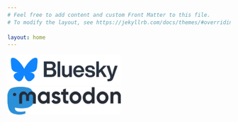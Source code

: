 ```yaml
---
# Feel free to add content and custom Front Matter to this file.
# To modify the layout, see https://jekyllrb.com/docs/themes/#overriding-theme-defaults

layout: home
---
```


<div id="social-col">
    <script type="text/javascript" src="https://sessionize.com/api/speaker/events/9r5t5or9de/0x1x3fb393x"></script>
  <script type="text/javascript" src="https://sessionize.com/api/speaker/sessions/9r5t5or9de/1x1x4fd1c5x"></script>
    <div id="bsky-section">
        <div id="bsky-header">
            <img alt="Bluesky" style="width: 16rem;" src="images/bsky.webp">
        </div>
        <div id="bsky-feed">
            <bsky-embed
                username="timpurdum.dev"
                mode="dark"
                limit="10"
                link-target="_blank"
                link-image="true"
                load-more="true"
                disable-styles="false"
                custom-styles=".border-slate-300 { border-color: #1185fe; } article > .flex.gap-2 { flex-direction: column; overflow: hidden } article > div > div > div.items-center { flex-direction: column; align-items: start; }"
                date-format='{"type":"absolute","options":{"year":"2-digit","month":"short","day":"numeric","hour":"numeric", "minute":"numeric"}}'>
            </bsky-embed>
        </div>
  </div>
    <div id="mastodon-section">
        <div id="mastodon-header">
            <img alt="Mastodon" style="width: 16rem;" src="images/mastodon-header.png">
         </div>
        <div id="mastodon"></div>
    </div>
</div>

<script src="main.js"></script>
<script type="module" src="https://cdn.jsdelivr.net/npm/bsky-embed/dist/bsky-embed.es.js" async></script>